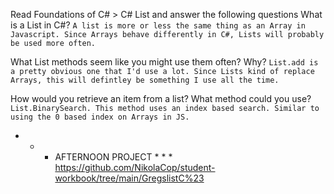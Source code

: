 Read Foundations of C# > C# List and answer the following questions
What is a List in C#?
``
A list is more or less the same thing as an Array in Javascript. Since Arrays behave differently in C#, Lists will probably be used more often.
``

What List methods seem like you might use them often? Why?
``
List.add is a pretty obvious one that I'd use a lot. Since Lists kind of replace Arrays, this will defintley be something I use all the time.
``

How would you retrieve an item from a list? What method could you use?
``
List.BinarySearch. This method uses an index based search. Similar to using the 0 based index on Arrays in JS.
``


* * * AFTERNOON PROJECT * * * 
https://github.com/NikolaCop/student-workbook/tree/main/GregslistC%23